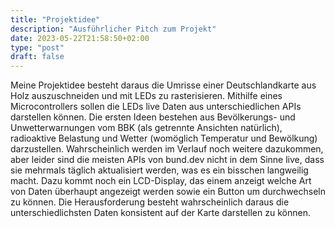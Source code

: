 ```yaml
---
title: "Projektidee"
description: "Ausführlicher Pitch zum Projekt"
date: 2023-05-22T21:58:50+02:00
type: "post"
draft: false
---
```


Meine Projektidee besteht daraus die Umrisse einer Deutschlandkarte aus Holz auszuschneiden und mit LEDs zu rasterisieren. Mithilfe eines Microcontrollers sollen die LEDs live Daten aus unterschiedlichen APIs darstellen können. Die ersten Ideen bestehen aus Bevölkerungs- und Unwetterwarnungen vom BBK (als getrennte Ansichten natürlich), radioaktive Belastung und Wetter (womöglich Temperatur und Bewölkung) darzustellen. Wahrscheinlich werden im Verlauf noch weitere dazukommen, aber leider sind die meisten APIs von bund.dev nicht in dem Sinne live, dass sie mehrmals täglich aktualisiert werden, was es ein bisschen langweilig macht. Dazu kommt noch ein LCD-Display, das einem anzeigt welche Art von Daten überhaupt angezeigt werden sowie ein Button um durchwechseln zu können. Die Herausforderung besteht wahrscheinlich daraus die unterschiedlichsten Daten konsistent auf der Karte darstellen zu können.